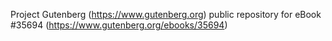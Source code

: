 Project Gutenberg (https://www.gutenberg.org) public repository for eBook #35694 (https://www.gutenberg.org/ebooks/35694)
